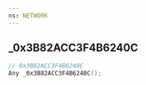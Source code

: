 ```yaml
---
ns: NETWORK
---
```

## _0x3B82ACC3F4B6240C

```c
// 0x3B82ACC3F4B6240C
Any _0x3B82ACC3F4B6240C();
```

